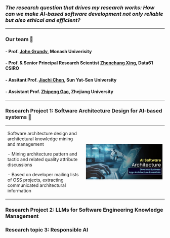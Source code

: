 
### ***The research question that drives my research works: How can we make AI-based software development not only reliable but also ethical and efficient?***

--------


### Our team 👏


#### - Prof. [John Grundy](https://sites.google.com/site/johncgrundy/), Monash Univerisity
#### - Prof. & Senior Principal Research Scientist [Zhenchang Xing](https://people.csiro.au/X/Z/Zhenchang-Xing/), Data61 CSIRO
#### - Assitant Prof. [Jiachi Chen](https://jiachi-chen.github.io/), Sun Yat-Sen University
#### - Assistant Prof. [Zhipeng Gao](https://zpgao.github.io/), Zhejiang University

--------


### Research Project 1: Software Architecture Design for AI-based systems 📝

<div align="center">
<table rules="none">
<tr>
<td>
<p>  Software architecture design and architectural knowledge mining and management  </p>
<p> - Mining architecture pattern and tactic and related quality attribute discussions </p>
<p> - Based on developer mailing lists of OSS projects, extracting communicated architectural information</p>
</td>
<td>
<img src="https://github.com/drtingtingbi/drtingtingbi.github.io/blob/master/images/AIarchitecture.png" width="100%" height="100%">
</td>
</tr>
</table>    
</div>




### Research Project 2: LLMs for Software Engineering Knowledge Management


### Research topic 3: Responsible AI

